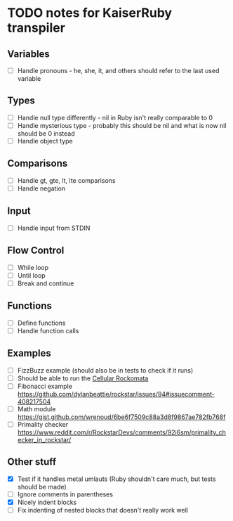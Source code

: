 # TODO notes for KaiserRuby transpiler

## Variables

- [ ] Handle pronouns - he, she, it, and others should refer to the last used variable

## Types

- [ ] Handle null type differently - nil in Ruby isn't really comparable to 0
- [ ] Handle mysterious type - probably this should be nil and what is now nil should be 0 instead
- [ ] Handle object type

## Comparisons

- [ ] Handle gt, gte, lt, lte comparisons
- [ ] Handle negation

## Input

- [ ] Handle input from STDIN

## Flow Control

- [ ] While loop
- [ ] Until loop
- [ ] Break and continue

## Functions

- [ ] Define functions
- [ ] Handle function calls

## Examples

- [ ] FizzBuzz example (should also be in tests to check if it runs)
- [ ] Should be able to run the [Cellular Rockomata](https://github.com/Rifhutch/cellular-rocktomata)
- [ ] Fibonacci example https://github.com/dylanbeattie/rockstar/issues/94#issuecomment-408217504
- [ ] Math module https://gist.github.com/wrenoud/6be6f7509c88a3d8f9867ae782fb768f
- [ ] Primality checker https://www.reddit.com/r/RockstarDevs/comments/92i6sm/primality_checker_in_rockstar/

## Other stuff

- [x] Test if it handles metal umlauts (Ruby shouldn't care much, but tests should be made)
- [ ] Ignore comments in parentheses
- [x] Nicely indent blocks
- [ ] Fix indenting of nested blocks that doesn't really work well
